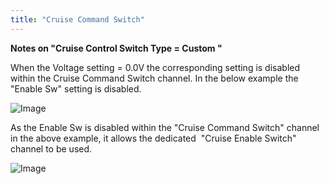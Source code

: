 ```yaml
---
title: "Cruise Command Switch"
---
```


**Notes on "Cruise Control Switch Type = Custom "**


When the Voltage setting = 0.0V the corresponding setting is disabled within the Cruise Command Switch channel. In the below example the "Enable Sw" setting is disabled.&nbsp;


![Image](</lib/Untitled246.png>)





As the Enable Sw is disabled within the "Cruise Command Switch" channel in the above example, it allows the dedicated&nbsp; "Cruise Enable Switch" channel to be used.



![Image](</lib/Untitled249.png>)














